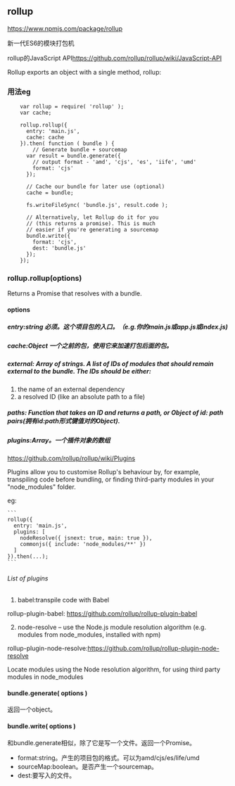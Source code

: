 ## rollup
<https://www.npmjs.com/package/rollup>

新一代ES6的模块打包机

rollup的JavaScript API<https://github.com/rollup/rollup/wiki/JavaScript-API>

Rollup exports an object with a single method, rollup:

### 用法eg
```	
	var rollup = require( 'rollup' );
	var cache;

	rollup.rollup({
	  entry: 'main.js',
	  cache: cache
	}).then( function ( bundle ) {
	 	// Generate bundle + sourcemap
	  var result = bundle.generate({
	    // output format - 'amd', 'cjs', 'es', 'iife', 'umd'
	    format: 'cjs'
	  });
	
	  // Cache our bundle for later use (optional)
	  cache = bundle;
	
	  fs.writeFileSync( 'bundle.js', result.code );
	
	  // Alternatively, let Rollup do it for you
	  // (this returns a promise). This is much
	  // easier if you're generating a sourcemap
	  bundle.write({
	    format: 'cjs',
	    dest: 'bundle.js'
	  });
	});
```
### rollup.rollup(options)
Returns a Promise that resolves with a bundle. 

####  options
##### entry:string 必须。这个项目包的入口。（e.g.你的main.js或app.js或index.js)

##### cache:Object  一个之前的包，使用它来加速打包后面的包。

##### external: Array of strings. A list of IDs of modules that should remain external to the bundle. The IDs should be either:
  1. the name of an external dependency
  2. a resolved ID (like an absolute path to a file)

##### paths: Function  that takes an ID and returns a path, or Object of **id: path pairs**(拥有id:path形式键值对的Object).

##### plugins:Array。一个插件对象的数组
<https://github.com/rollup/rollup/wiki/Plugins>

Plugins allow you to customise Rollup's behaviour by, for example, transpiling code before bundling, or finding third-party modules in your "node_modules" folder.

eg:

    ```
    rollup({
      entry: 'main.js',
      plugins: [
        nodeResolve({ jsnext: true, main: true }),
        commonjs({ include: 'node_modules/**' })
      ]
    }).then(...);
    ```

###### List of plugins
1. babel:transpile code with Babel

rollup-plugin-babel:
    <https://github.com/rollup/rollup-plugin-babel>

2. node-resolve – use the Node.js module resolution algorithm (e.g. modules from node_modules, installed with npm)

rollup-plugin-node-resolve:<https://github.com/rollup/rollup-plugin-node-resolve>

Locate modules using the Node resolution algorithm, for using third party modules in node_modules


#### bundle.generate( options )
返回一个object。

#### bundle.write( options )
和bundle.generate相似，除了它是写一个文件。返回一个Promise。

- format:string。产生的项目包的格式。可以为amd/cjs/es/life/umd
- sourceMap:boolean。是否产生一个sourcemap。
- dest:要写入的文件。